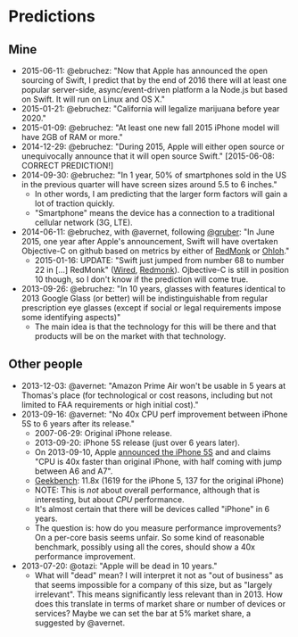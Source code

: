 # Predictions

## Mine

- 2015-06-11: @ebruchez: "Now that Apple has announced the open sourcing of Swift, I predict that by the end of 2016 there will at least one popular server-side, async/event-driven platform a la Node.js but based on Swift. It will run on Linux and OS X."
- 2015-01-21: @ebruchez: "California will legalize marijuana before year 2020."
- 2015-01-09: @ebruchez: "At least one new fall 2015 iPhone model will have 2GB of RAM or more."
- 2014-12-29: @ebruchez: "During 2015, Apple will either open source or unequivocally announce that it will open source Swift." [2015-06-08: CORRECT PREDICTION!]
- 2014-09-30: @ebruchez: "In 1 year, 50% of smartphones sold in the US in the previous quarter will have screen sizes around 5.5 to 6 inches."
    - In other words, I am predicting that the larger form factors will gain a lot of traction quickly.
    - "Smartphone" means the device has a connection to a traditional cellular network (3G, LTE).
- 2014-06-11: @ebruchez, with @avernet, following [@gruber](http://daringfireball.net/linked/2014/06/11/hillegass-objc): "In June 2015, one year after Apple's announcement, Swift will have overtaken Objective-C on github based on metrics by either of [RedMonk](http://redmonk.com/sogrady/category/programming-languages/) or [Ohloh](https://www.ohloh.net/languages/compare)."
	- 2015-01-16: UPDATE: "Swift just jumped from number 68 to number 22 in […] RedMonk" ([Wired](http://www.wired.com/2015/01/redmonk-swift/), [Redmonk](http://redmonk.com/sogrady/2015/01/14/language-rankings-1-15/)). Ojbective-C is still in position 10 though, so I don't know if the prediction will come true.
- 2013-09-26: @ebruchez: "In 10 years, glasses with features identical to 2013 Google Glass (or better) will be indistinguishable from regular prescription eye glasses (except if social or legal requirements impose some identifying aspects)"
	- The main idea is that the technology for this will be there and that products will be on the market with that technology.

## Other people

- 2013-12-03: @avernet: "Amazon Prime Air won't be usable in 5 years at Thomas's place (for technological or cost reasons, including but not limited to FAA requirements or high initial cost)."
- 2013-09-16: @avernet: "No 40x CPU perf improvement between iPhone 5S to 6 years after its release."
	- 2007-06-29: Original iPhone release.
	- 2013-09-20: iPhone 5S release (just over 6 years later).
	- On 2013-09-10, Apple [announced the iPhone 5S](http://www.macrumors.com/2013/09/10/live-coverage-of-apples-2013-iphone-media-event/) and and claims "CPU is 40x faster than original iPhone, with half coming with jump between A6 and A7". 
	- [Geekbench](http://browser.primatelabs.com/ios-benchmarks): 11.8x (1619 for the iPhone 5, 137 for the original iPhone)
	- NOTE: This is *not* about overall performance, although that is interesting, but about *CPU* performance.
	- It's almost certain that there will be devices called "iPhone" in 6 years. 
	- The question is: how do you measure performance improvements? On a per-core basis seems unfair. So some kind of reasonable benchmark, possibly using all the cores, should show a 40x performance improvement.
- 2013-07-20: @otazi: "Apple will be dead in 10 years."
	- What will "dead" mean? I will interpret it not as "out of business" as that seems impossible for a company of this size, but as "largely irrelevant". This means significantly less relevant than in 2013. How does this translate in terms of market share or number of devices or services? Maybe we can set the bar at 5% market share, a suggested by @avernet.
